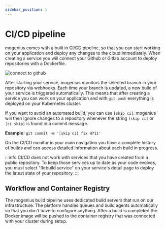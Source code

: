 ```yaml
---
sidebar_position: 1
---
```


# CI/CD pipeline

mogenius comes with a built in CI/CD pipeline, so that you can start working on your application and deploy any changes to the cloud immediately.
When creating a service you will connect your Github or Gitlab account to deploy repositories with a Dockerfile.

![connect to github](https://api.mogenius.com/file/id/88626d92-fa15-4d9e-8598-6a914daa633c)

After starting your service, mogenius monitors the selected branch in your repository via webhooks. Each time your branch is updated, a new build of your service is triggered automatically.
This means that after creating a service you can work on your application and with `git push` everything is deployed on your Kubernetes cluster.

If you want to avoid an automated build, you can use `[skip ci]`. mogenius will then ignore changes to a repository whenever the string `[skip ci]` or `[ci skip]` is found in a commit message.  

**Example:** `git commit -m '[skip ci] fix 4711'`

On the CI/CD monitor in your main navigation you have a complete history of builds and can access detailed information about each build in progress.

:::info
CI/CD does not work with services that you have created from a public repository. To keep those services up to date as your code evolves, you must select "Rebuild service" on your service's detail page to deploy the latest state of your repository.
:::

## Workflow and Container Registry

The mogenius build pipeline uses dedicated build servers that run on our infrastructure. The platform handles queues and build agents automatically so that you don't have to configure anything. After a build is completed the Docker image will be pushed to the container registry that was connected with your cluster during setup.